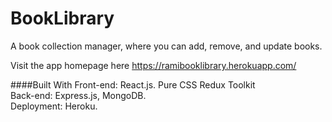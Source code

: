 # BookLibrary

A book collection manager, where you can add, remove, and update books.

Visit the app homepage here https://ramibooklibrary.herokuapp.com/

####Built With
Front-end: React.js. Pure CSS Redux Toolkit
<br/>
Back-end: Express.js, MongoDB.
<br/>
Deployment: Heroku.
